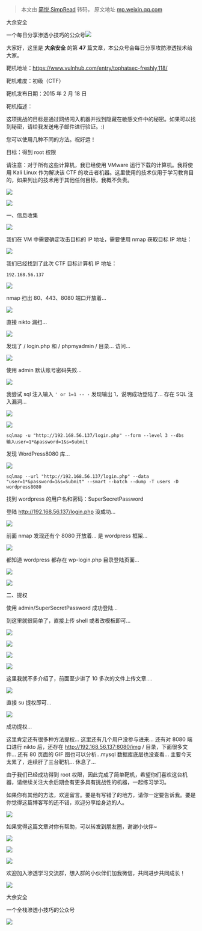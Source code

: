 > 本文由 [简悦 SimpRead](http://ksria.com/simpread/) 转码， 原文地址 [mp.weixin.qq.com](https://mp.weixin.qq.com/s/OF2cXc8fQ1NmHGzM1WoKbw)

大余安全  

一个每日分享渗透小技巧的公众号![](https://mmbiz.qpic.cn/mmbiz_png/O7dWXt4o5KPTQKiaXksbZia7PmHLPX2vnCWsznInTj3b9TFYtTDIYG6lDGJZYYSv72NsVWF24Kjlo4MT29tEOQSg/640?wx_fmt=png)

  

  

大家好，这里是 **大余安全** 的第 **47** 篇文章，本公众号会每日分享攻防渗透技术给大家。

靶机地址：https://www.vulnhub.com/entry/tophatsec-freshly,118/

靶机难度：初级（CTF）

靶机发布日期：2015 年 2 月 18 日

靶机描述：

这项挑战的目标是通过网络闯入机器并找到隐藏在敏感文件中的秘密。如果可以找到秘密，请给我发送电子邮件进行验证。:)

您可以使用几种不同的方法。祝好运！

目标：得到 root 权限

请注意：对于所有这些计算机，我已经使用 VMware 运行下载的计算机。我将使用 Kali Linux 作为解决该 CTF 的攻击者机器。这里使用的技术仅用于学习教育目的，如果列出的技术用于其他任何目标，我概不负责。

![](https://mmbiz.qpic.cn/mmbiz_png/ZWuiawgD1ibGg7clricuxxJWvd3BX51uOT1iacjaPxvp07icnPric574yJwtDZmdcO26iahfEEp4JiaNBS8UuTKmHSryUw/640?wx_fmt=png)

![](https://mmbiz.qpic.cn/mmbiz_svg/kiaXicXJs2M4e1LWaSZxYGicECrUwR1s7o8UiblW7CyI0t5KzkBruwlYfgG40XPhDhlBibFriasnSQia9NxU7KZWhPDWZeWJcJr2CH5/640?wx_fmt=svg)

一、信息收集

![](https://mmbiz.qpic.cn/mmbiz_png/O7dWXt4o5KMhvUmJ5U8KGaNALTCp9M9ibic12u5slaUkPUfgOYax0LS9M0a0Gfj7iczj6cj4k0fCCVaibZ6dliccFwQ/640?wx_fmt=png)

我们在 VM 中需要确定攻击目标的 IP 地址，需要使用 nmap 获取目标 IP 地址：

![](https://mmbiz.qpic.cn/mmbiz_png/O7dWXt4o5KMhvUmJ5U8KGaNALTCp9M9ibibMtaLIYXjlgqbkicra9992AGFYmPOibb5ib1VqY5SV7Xm7HO1ic0W4Da4A/640?wx_fmt=png)

我们已经找到了此次 CTF 目标计算机 IP 地址：

```
192.168.56.137
```

![](https://mmbiz.qpic.cn/mmbiz_png/O7dWXt4o5KMhvUmJ5U8KGaNALTCp9M9ibY3UJVnkY4PfScrte0QO6oibNgMF5qAqIC0jmziaWia47eTIu5xZZibqLpg/640?wx_fmt=png)

nmap 扫出 80、443、8080 端口开放着...

![](https://mmbiz.qpic.cn/mmbiz_png/O7dWXt4o5KMhvUmJ5U8KGaNALTCp9M9ibw2rLaLyIdnGFibwpibzSRbC2YxiczKzBOWNZqPO2EbNqicEodQY3ialVdMA/640?wx_fmt=png)

直接 nikto 漏扫...

![](https://mmbiz.qpic.cn/mmbiz_png/O7dWXt4o5KMhvUmJ5U8KGaNALTCp9M9ibex9Zpa2WVLUvicibdEOiayEKv9CticWicQiaibGQJLz64w5vicIIU5P3ftGOYw/640?wx_fmt=png)

发现了 / login.php 和 / phpmyadmin / 目录... 访问...

![](https://mmbiz.qpic.cn/mmbiz_png/O7dWXt4o5KMhvUmJ5U8KGaNALTCp9M9ib9l6ia0cXiakkLoulxpESxfOT1HgyHCH2RAJnv4SFYic1ibVHnzHRBclbiag/640?wx_fmt=png)

使用 admin 默认账号密码失败...

![](https://mmbiz.qpic.cn/mmbiz_png/O7dWXt4o5KMhvUmJ5U8KGaNALTCp9M9ibtiavIEq3Q1ByodWQ0Z9EYDQs7tibiad4tVdfia2cwZOEwMGoAAgiawPl18A/640?wx_fmt=png)

我尝试 sql 注入输入 `' or 1=1 -- -` 发现输出 1，说明成功登陆了... 存在 SQL 注入漏洞...

![](https://mmbiz.qpic.cn/mmbiz_png/O7dWXt4o5KMhvUmJ5U8KGaNALTCp9M9ibpibPwfoQq1TWeicte1R9vdpzXHvdtteUfmhWIBWa217zalKX8icDiczVLA/640?wx_fmt=png)

![](https://mmbiz.qpic.cn/mmbiz_png/O7dWXt4o5KMhvUmJ5U8KGaNALTCp9M9ibBTzvb9kccEdz62yanPmpqtFGFE974rUJBOibJcORhaZ8JtUYqzfTaLw/640?wx_fmt=png)

```
sqlmap -u "http://192.168.56.137/login.php" --form --level 3 --dbs
输入user=1*&password=1&s=Submit
```

发现 WordPress8080 库...

![](https://mmbiz.qpic.cn/mmbiz_png/O7dWXt4o5KMhvUmJ5U8KGaNALTCp9M9ibXpM49bmMdZ86rcpY4FPlyykomOz5oP9ZibjPK9NMQwlvDuL68KPkb8w/640?wx_fmt=png)

```
sqlmap --url "http://192.168.56.137/login.php" --data "user=1*&password=1&s=Submit" --smart --batch --dump -T users -D wordpress8080
```

找到 wordpress 的用户名和密码：SuperSecretPassword

登陆 http://192.168.56.137/login.php 没成功...

![](https://mmbiz.qpic.cn/mmbiz_png/O7dWXt4o5KMhvUmJ5U8KGaNALTCp9M9ibtWLfg1W0MbcLLkjFBvmQJsqxgtaQpcZrpNqUbccSicm2qUbr40Uosxw/640?wx_fmt=png)

前面 nmap 发现还有个 8080 开放着... 是 wordpress 框架...

![](https://mmbiz.qpic.cn/mmbiz_png/O7dWXt4o5KMhvUmJ5U8KGaNALTCp9M9ibibdKkKiakSCsAdCVKGcra4FhkiaXIU9Py4cUXo0KjEVJkImmTPictPWvOQ/640?wx_fmt=png)

都知道 wordpress 都存在 wp-login.php 目录登陆页面...

![](https://mmbiz.qpic.cn/mmbiz_png/O7dWXt4o5KMhvUmJ5U8KGaNALTCp9M9ibRBkShjBPYCibRujUxyicDtluQwaJ2K1jAatEXUC1JhicrSOZDNoWZNicew/640?wx_fmt=png)

![](https://mmbiz.qpic.cn/mmbiz_svg/kiaXicXJs2M4e1LWaSZxYGicECrUwR1s7o8UiblW7CyI0t5KzkBruwlYfgG40XPhDhlBibFriasnSQia9NxU7KZWhPDWZeWJcJr2CH5/640?wx_fmt=svg)

二、提权

使用 admin/SuperSecretPassword 成功登陆...

到这里就很简单了，直接上传 shell 或者改模板即可...

![](https://mmbiz.qpic.cn/mmbiz_png/O7dWXt4o5KMhvUmJ5U8KGaNALTCp9M9ib4iaQaKuAGIX2VwzicEMZq7BsqQwWaKXzfcU0AnUVUagDmicCUd3v94R5A/640?wx_fmt=png)

![](https://mmbiz.qpic.cn/mmbiz_png/O7dWXt4o5KMhvUmJ5U8KGaNALTCp9M9ibaXUVGBnym5eCb5SjVnqqjlESc7b4CUnbCVy1Uf9YhMbDqLjPCusV9w/640?wx_fmt=png)

![](https://mmbiz.qpic.cn/mmbiz_png/O7dWXt4o5KMhvUmJ5U8KGaNALTCp9M9ibxIGBvWhF7jy9th2q8hQufyfvydGkwDcNLqg16TLX4koTdBKq7c1dUQ/640?wx_fmt=png)

![](https://mmbiz.qpic.cn/mmbiz_png/O7dWXt4o5KMhvUmJ5U8KGaNALTCp9M9ibyAWiaPO53ju31sJwKL7xuriaNSKPHSBNyOZZCy5iaprtgccFQ2pLNMicCQ/640?wx_fmt=png)

这里我就不多介绍了，前面至少讲了 10 多次的文件上传文章....

![](https://mmbiz.qpic.cn/mmbiz_png/O7dWXt4o5KMhvUmJ5U8KGaNALTCp9M9ib86ktnoBhU96830KfWJRpM2oib7ibjtY4HCGpxiaQ97uMPH4Q5vmKYSiaUA/640?wx_fmt=png)

直接 su 提权即可...

![](https://mmbiz.qpic.cn/mmbiz_png/O7dWXt4o5KMhvUmJ5U8KGaNALTCp9M9ibGaa2DjdiabebOUKTFiap8Vibrxa9uh3sMH3A3V94NwQTUmMvE2ZrMgQicA/640?wx_fmt=png)

成功提权...

这里肯定还有很多种方法提权... 这里还有几个用户没参与进来... 还有对 8080 端口进行 nikto 后，还存在 http://192.168.56.137:8080/img / 目录，下面很多文件... 还有 80 页面的 GIF 图也可以分析...mysql 数据库底层也没查看... 主要今天太累了，连续肝了三台靶机... 休息了...

由于我们已经成功得到 root 权限，因此完成了简单靶机，希望你们喜欢这台机器，请继续关注大余后期会有更多具有挑战性的机器，一起练习学习。

如果你有其他的方法，欢迎留言。要是有写错了的地方，请你一定要告诉我。要是你觉得这篇博客写的还不错，欢迎分享给身边的人。

![](https://mmbiz.qpic.cn/mmbiz_png/ZWuiawgD1ibGg7clricuxxJWvd3BX51uOT1iacjaPxvp07icnPric574yJwtDZmdcO26iahfEEp4JiaNBS8UuTKmHSryUw/640?wx_fmt=png)

如果觉得这篇文章对你有帮助，可以转发到朋友圈，谢谢小伙伴~

![](https://mmbiz.qpic.cn/mmbiz_png/c5xrRn4430AnqkfAJc38Vpnc5XiaADLTjiciciaibYU4EHw3Nuh7YMtuB0hz3sb8Em9iatt5skAsibuuysPLdLY5LtWOw/640?wx_fmt=png)

![](https://mmbiz.qpic.cn/mmbiz_png/p3lIbvldZiabdI5iaCb3icRhtygUuo2sp6Hcdq0ANlpy5W3gL628uq032jsoVnGnl6HdGrgDXjfazFtkp6IInibDdQ/640?wx_fmt=png)

![](https://mmbiz.qpic.cn/mmbiz_png/O7dWXt4o5KPqjaFWwyrrhiciahSpOibxqKvSIFX0iaPcG00CjYIwQDwIDeIicmFMlOVNyhWYVSE8pJK566UK3YOUNWQ/640?wx_fmt=png)

欢迎加入渗透学习交流群，想入群的小伙伴们加我微信，共同进步共同成长！

![](https://mmbiz.qpic.cn/mmbiz_png/ndicuTO22p6ibN1yF91ZicoggaJJZX3vQ77Vhx81O5GRyfuQoBRjpaUyLOErsSo8PwNYlT1XzZ6fbwQuXBRKf4j3Q/640?wx_fmt=png)  

大余安全

一个全栈渗透小技巧的公众号

![](https://mmbiz.qpic.cn/mmbiz_png/O7dWXt4o5KPTQKiaXksbZia7PmHLPX2vnCSsnsc7MHh257oYRic1MOT8qibABNUEnTq9DUL7QBwnS52EheJf4m8iaTQ/640?wx_fmt=png)
